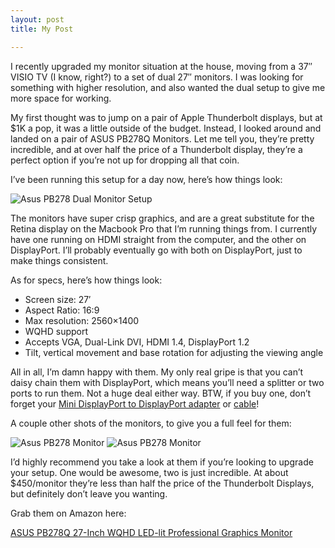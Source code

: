```yaml
---
layout: post
title: My Post 

---
```


I recently upgraded my monitor situation at the house, moving from a 37″ VISIO TV (I know, right?) to a set of dual 27″ monitors. I was looking for something with higher resolution, and also wanted the dual setup to give me more space for working.

My first thought was to jump on a pair of Apple Thunderbolt displays, but at $1K a pop, it was a little outside of the budget. Instead, I looked around and landed on a pair of ASUS PB278Q Monitors. Let me tell you, they’re pretty incredible, and at over half the price of a Thunderbolt display, they’re a perfect option if you’re not up for dropping all that coin.

I’ve been running this setup for a day now, here’s how things look:

![Asus PB278 Dual Monitor Setup](https://dl.dropbox.com/s/oemuqdt7e88z12e/IMG_0044.JPG)

The monitors have super crisp graphics, and are a great substitute for the Retina display on the Macbook Pro that I’m running things from. I currently have one running on HDMI straight from the computer, and the other on DisplayPort. I’ll probably eventually go with both on DisplayPort, just to make things consistent.

As for specs, here’s how things look:

- Screen size: 27′
- Aspect Ratio: 16:9
- Max resolution: 2560×1400
- WQHD support
- Accepts VGA, Dual-Link DVI, HDMI 1.4, DisplayPort 1.2
- Tilt, vertical movement and base rotation for adjusting the viewing angle

All in all, I’m damn happy with them. My only real gripe is that you can’t daisy chain them with DisplayPort, which means you’ll need a splitter or two ports to run them. Not a huge deal either way. BTW, if you buy one, don’t forget your [Mini DisplayPort to DisplayPort adapter](http://www.amazon.com/gp/product/B00HNF0KF0/ref=as_li_tl?ie=UTF8&camp=1789&creative=390957&creativeASIN=B00HNF0KF0&linkCode=as2&tag=daondr-20&linkId=SPSYI55ES45PP6QW) or [cable](http://www.amazon.com/gp/product/B00C7RJQPY/ref=as_li_tl?ie=UTF8&camp=1789&creative=390957&creativeASIN=B00C7RJQPY&linkCode=as2&tag=daondr-20&linkId=42T3EEL5UVL4KSPJ)!

A couple other shots of the monitors, to give you a full feel for them:

![Asus PB278 Monitor](https://dl.dropbox.com/s/nm9s70arvb7ruvv/IMG_0045.JPG)
![Asus PB278 Monitor](https://dl.dropbox.com/s/njifwdnbirtbyh1/IMG_0046.JPG)

I’d highly recommend you take a look at them if you’re looking to upgrade your setup. One would be awesome, two is just incredible. At about $450/monitor they’re less than half the price of the Thunderbolt Displays, but definitely don’t leave you wanting.

Grab them on Amazon here:

[ASUS PB278Q 27-Inch WQHD LED-lit Professional Graphics Monitor](http://www.amazon.com/gp/product/B009C3M7H0/ref=as_li_tl?ie=UTF8&camp=1789&creative=390957&creativeASIN=B009C3M7H0&linkCode=as2&tag=daondr-20&linkId=YNZWQQUM35CCSBOV)
